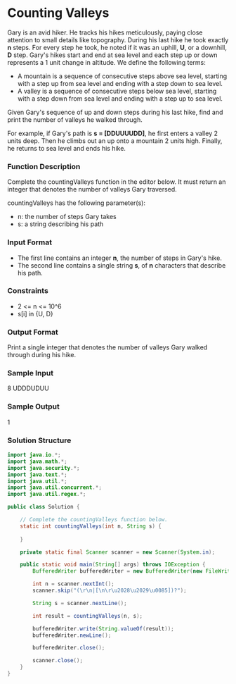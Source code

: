 # Counting Valleys

Gary is an avid hiker. He tracks his hikes meticulously, paying close attention to small details like topography. During his last hike he took exactly **n** steps. For every step he took, he noted if it was an uphill, **U**, or a downhill, **D** step. Gary's hikes start and end at sea level and each step up or down represents a 1  unit change in altitude. We define the following terms:

 + A mountain is a sequence of consecutive steps above sea level, starting with a step up from sea level and ending with a step down to sea level.
 + A valley is a sequence of consecutive steps below sea level, starting with a step down from sea level and ending with a step up to sea level.

Given Gary's sequence of up and down steps during his last hike, find and print the number of valleys he walked through.

For example, if Gary's path is **s = [DDUUUUDD]**, he first enters a valley 2 units deep. Then he climbs out an up onto a mountain 2 units high. Finally, he returns to sea level and ends his hike.

### Function Description

Complete the countingValleys function in the editor below. It must return an integer that denotes the number of valleys Gary traversed.

countingValleys has the following parameter(s):

 + n: the number of steps Gary takes
 + s: a string describing his path

 ### Input Format

 + The first line contains an integer **n**, the number of steps in Gary's hike. 
 + The second line contains a single string **s**, of **n** characters that describe his path.

### Constraints

 + 2 <= n <= 10^6
 + s[i] in {U, D}

### Output Format

Print a single integer that denotes the number of valleys Gary walked through during his hike.

### Sample Input

8
UDDDUDUU

### Sample Output

1

### Solution Structure

```java
import java.io.*;
import java.math.*;
import java.security.*;
import java.text.*;
import java.util.*;
import java.util.concurrent.*;
import java.util.regex.*;

public class Solution {

    // Complete the countingValleys function below.
    static int countingValleys(int n, String s) {
        
    }

    private static final Scanner scanner = new Scanner(System.in);

    public static void main(String[] args) throws IOException {
        BufferedWriter bufferedWriter = new BufferedWriter(new FileWriter(System.getenv("OUTPUT_PATH")));

        int n = scanner.nextInt();
        scanner.skip("(\r\n|[\n\r\u2028\u2029\u0085])?");

        String s = scanner.nextLine();

        int result = countingValleys(n, s);

        bufferedWriter.write(String.valueOf(result));
        bufferedWriter.newLine();

        bufferedWriter.close();

        scanner.close();
    }
}
```
